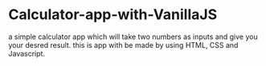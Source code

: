 # Calculator-app-with-VanillaJS
 a simple calculator app which will take two numbers as inputs and give you your desred result. this is app with be made by using HTML, CSS and Javascript.
